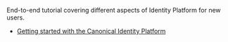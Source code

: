 End-to-end tutorial covering different aspects of Identity Platform for new users.

- [Getting started with the Canonical Identity Platform](/t/11916)
